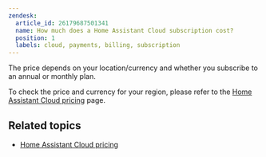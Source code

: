 ```yaml
---
zendesk:
  article_id: 26179687501341
  name: How much does a Home Assistant Cloud subscription cost?
  position: 1
  labels: cloud, payments, billing, subscription
---
```


The price depends on your location/currency and whether you subscribe to an annual or monthly plan.

To check the price and currency for your region, please refer to the [Home Assistant Cloud pricing](https://www.nabucasa.com/pricing/) page.

## Related topics

- [Home Assistant Cloud pricing](https://www.nabucasa.com/pricing/)